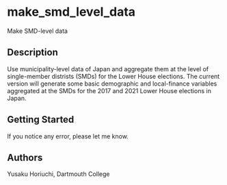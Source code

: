 # make_smd_level_data

Make SMD-level data

## Description

Use municipality-level data of Japan and aggregate them at the level of single-member distrists (SMDs) for the Lower House elections. The current version will generate some basic demographic and local-finance variables aggregated at the SMDs for the 2017 and 2021 Lower House elections in Japan.

## Getting Started

If you notice any error, please let me know. 

## Authors

Yusaku Horiuchi, Dartmouth College
